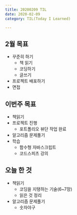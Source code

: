 ```yaml
---
title: 20200209 TIL
date: 2020-02-09
category: TIL(Today I Learned)

---
```


## 2월 목표

- 꾸준히 하기
  - 책 읽기
  - 코딩하기
  - 글쓰기
- 프로젝트 배포하기
- 면접


## 이번주 목표 

- 책읽기
- 프로젝트 진행
  - 포트폴리오 뷰단 작업 완료
- 알고리즘 문제풀기
- 학습
  - 함수형 자바스크립트
  - 코드스피츠 강의 


## 오늘 한 것

- 책읽기
  - 코딩을 지탱하는 기술(6~7장)
  - 읽은 것 정리
- 알고리즘 문제풀기
  - 숫자야구

